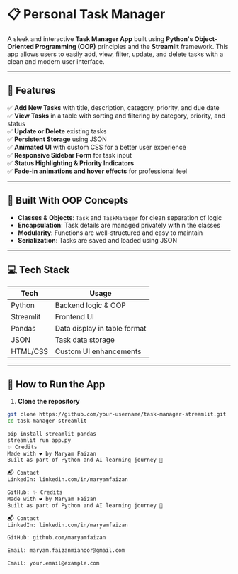 # 📋 Personal Task Manager

A sleek and interactive **Task Manager App** built using **Python's Object-Oriented Programming (OOP)** principles and the **Streamlit** framework. This app allows users to easily add, view, filter, update, and delete tasks with a clean and modern user interface.

---

## 🌟 Features

✅ **Add New Tasks** with title, description, category, priority, and due date  
✅ **View Tasks** in a table with sorting and filtering by category, priority, and status  
✅ **Update or Delete** existing tasks  
✅ **Persistent Storage** using JSON  
✅ **Animated UI** with custom CSS for a better user experience  
✅ **Responsive Sidebar Form** for task input  
✅ **Status Highlighting & Priority Indicators**  
✅ **Fade-in animations and hover effects** for professional feel

---

## 🧠 Built With OOP Concepts

- **Classes & Objects**: `Task` and `TaskManager` for clean separation of logic
- **Encapsulation**: Task details are managed privately within the classes
- **Modularity**: Functions are well-structured and easy to maintain
- **Serialization**: Tasks are saved and loaded using JSON

---

## 💻 Tech Stack

| Tech         | Usage                          |
|--------------|--------------------------------|
| Python       | Backend logic & OOP            |
| Streamlit    | Frontend UI                    |
| Pandas       | Data display in table format   |
| JSON         | Task data storage              |
| HTML/CSS     | Custom UI enhancements         |

---

## 🚀 How to Run the App

1. **Clone the repository**

```bash
git clone https://github.com/your-username/task-manager-streamlit.git
cd task-manager-streamlit

pip install streamlit pandas
streamlit run app.py
✨ Credits
Made with ❤️ by Maryam Faizan
Built as part of Python and AI learning journey 🚀

📬 Contact
LinkedIn: linkedin.com/in/maryamfaizan

GitHub: ✨ Credits
Made with ❤️ by Maryam Faizan
Built as part of Python and AI learning journey 🚀

📬 Contact
LinkedIn: linkedin.com/in/maryamfaizan

GitHub: github.com/maryamfaizan

Email: maryam.faizanmianoor@gmail.com

Email: your.email@example.com

 
